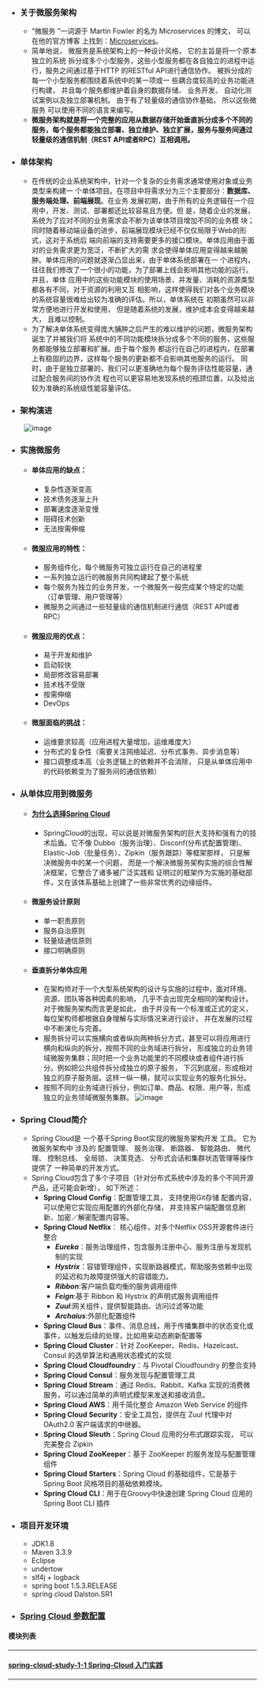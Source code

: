 - ### 关于微服务架构
   + “微服务 ”一词源于 Martin Fowler 的名为 Microservices 的博文， 可以在他的官方博客
上找到：[Microservices](http://mar巨nfowler.com/articles/microservices.html)。
   + 简单地说， 微服务是系统架构上的一种设计风格， 它的主旨是将一个原本独立的系统
拆分成多个小型服务，这些小型服务都在各自独立的进程中运行，服务之间通过基于HTTP
的RESTful API进行通信协作。 被拆分成的每一个小型服务都围绕着系统中的某一项或一
些耦合度较高的业务功能进行构建， 并且每个服务都维护着自身的数据存储、 业务开发、
自动化测试案例以及独立部署机制。 由于有了轻量级的通信协作基础， 所以这些微服务
可以使用不同的语言来编写。
   + **微服务架构就是将一个完整的应用从数据存储开始垂直拆分成多个不同的服务，每个服务都能独立部署、独立维护、独立扩展，服务与服务间通过轻量级的通信机制（REST API或者RPC）互相调用。**

- ### 单体架构
   + 在传统的企业系统架构中，针对一个复杂的业务需求通常使用对象或业务类型来构建一
个单体项目。在项目中将需求分为三个主要部分：**数据库、服务端处理、前端展现**。在业务
发展初期，由于所有的业务逻辑在一个应用中，开发、测试、部署都还比较容易且方便。但
是，随着企业的发展，系统为了应对不同的业务需求会不断为该单体项目增加不同的业务模
块；同时随着移动端设备的进步，前端展现模块已经不仅仅局限于Web的形式，这对于系统后
端向前端的支持需要更多的接口模块。单体应用由于面对的业务需求更为宽泛，不断扩大的需
求会使得单体应用变得越来越腕肿。单体应用的问题就逐渐凸显出来，由于单体系统部署在一
个进程内，往往我们修改了一个很小的功能，为了部署上线会影响其他功能的运行。并且，单体
应用中的这些功能模块的使用场景、并发量、消耗的资源类型都各有不同，对于资源的利用又互
相影响，这样使得我们对各个业务模块的系统容量很难给出较为准确的评估。所以，单体系统在
初期虽然可以非常方便地进行开发和使用， 但是随着系统的发展，维护成本会变得越来越大，
且难以控制。
   + 为了解决单体系统变得庞大脯肿之后产生的难以维护的问题，微服务架构诞生了并被我们将
系统中的不同功能模块拆分成多个不同的服务，这些服务都能够独立部署和扩展。由于每个服务
都运行在自己的进程内，在部署上有稳固的边界，这样每个服务的更新都不会影响其他服务的运行。
同时，由于是独立部署的，我们可以更准确地为每个服务评估性能容量，通过配合服务间的协作流
程也可以更容易地发现系统的瓶颈位置，以及给出较为准确的系统级性能容量评估。

- ### 架构演进
&ensp;&ensp;&ensp;&ensp;
![image](https://github.com/timebusker/spring-cloud-study/raw/master/static/0/架构演进.png?raw=true)  
    
- ### 实施微服务
  + #### 单体应用的缺点：
     - 复杂性逐渐变高
     - 技术债务逐渐上升
     - 部署速度逐渐变慢
     - 阻碍技术创新
     - 无法按需伸缩
  + #### 微服应用的特性：
     - 服务组件化，每个微服务可独立运行在自己的进程里
     - 一系列独立运行的微服务共同构建起了整个系统
     - 每个服务为独立的业务开发，一个微服务一般完成某个特定的功能（订单管理、用户管理等）
     - 微服务之间通过一些轻量级的通信机制进行通信（REST API或者RPC）
  + #### 微服应用的优点：
     - 易于开发和维护
     - 启动较快
     - 局部修改容易部署
     - 技术栈不受限
     - 按需伸缩
     - DevOps
  + #### 微服面临的挑战：
     - 运维要求较高（应用进程大量增加，运维难度大）
     - 分布式的复杂性（需要关注网络延迟、分布式事务、异步消息等）
     - 接口调整成本高（业务逻辑上的依赖并不会消除， 只是从单体应用中的代码依赖变为了服务间的通信依赖）

- ### 从单体应用到微服务
  + #### [为什么选择Spring Cloud](http://blog.didispace.com/microservice-framework/)
     - SpringCloud的出现，可以说是对微服务架构的巨大支持和强有力的技术后盾。它不像
Dubbo（服务治理）、Disconf(分布式配置管理)、Elastic-Job（批量任务）、Zipkin（服务跟踪）等框架那样， 
只是解决微服务中的某一个问题， 而是一个解决微服务架构实施的综合性解决框架，它整合了诸多被广泛实践和
证明过的框架作为实施的基础部件，又在该体系基础上创建了一些非常优秀的边缘组件。

  + #### 微服务设计原则
     - 单一职责原则
     - 服务自治原则
     - 轻量级通信原则
     - 接口明确原则
  + #### 垂直拆分单体应用
     - 在架构师对于一个大型系统架构的设计与实施的过程中，面对环境、资源、团队等各种因素的影响，
几乎不会出现完全相同的架构设计。 对于微服务架构而言更是如此， 由于并没有一个标准或正式的定义， 
每位架构师都根据自身理解与实际情况来进行设计， 并在发展的过程中不断演化与完善。
     - 服务拆分可以实施横向或者纵向两种拆分方式，甚至可以将应用进行横向和纵向的拆分，按照不同的业务域进行拆分，
形成独立的业务领域微服务集群；同时把一个业务功能里的不同模块或者组件进行拆分。例如把公共组件拆分成独立的原子服务，
下沉到底层，形成相对独立的原子服务层。这样一纵一横，就可以实现业务的服务化拆分。
     - 按照不同的业务域进行拆分，例如订单、商品、权限、用户等，形成独立的业务领域微服务集群。
![image](https://github.com/timebusker/spring-cloud-study/raw/master/static/0/服务垂直拆分转型.png?raw=true)

- ### Spring Cloud简介
   + Spring Cloud是 一个基千Spring Boot实现的微服务架构开发 工具。 它为微服务架构中
涉及的 配置管理、 服务治理、 断路器、 智能路由、 微代理、 控制总线、 全局锁、 决策竞选、
分布式会话和集群状态管理等操作提供了 一种简单的开发方式。
   + Spring Cloud包含了多个子项目（针对分布式系统中涉及的多个不同开源产品，还可能会新增）， 如下所述：
     - **Spring Cloud Config**：配置管理工具， 支持使用Git存储 配置内容， 可以使用它实现应用配置的外部化存储，
并支持客户端配置信息刷新、加密／解密配置内容等。
     - **Spring Cloud Netflix**： 核心组件，对多个Netflix OSS开源套件进行整合
         * ***Eureka***：服务治理组件，包含服务注册中心、服务注册与发现机制的实现
         * ***Hystrix***：容错管理组件，实现断路器模式，帮助服务依赖中出现的延迟和为故障提供强大的容错能力。
         * ***Ribbon***:客户端负载均衡的服务调用组件
         * ***Feign***:基于 Ribbon 和 Hystrix 的声明式服务调用组件
         * ***Zuul***:网关组件，提供智能路由、访问过滤等功能
         * ***Archaius***:外部化配置组件
     - **Spring Cloud Bus**：事件、消息总线，用于传播集群中的状态变化或事件，以触发后续的处理，比如用来动态刷新配置等
     - **Spring Cloud Cluster**：针对 ZooKeeper、Redis、Hazelcast、Consul 的选举算法和通用状态模式的实现
     - **Spring Cloud Cloudfoundry**：与 Pivotal Cloudfoundry 的整合支持
     - **Spring Cloud Consul**：服务发现与配置管理工具
     - **Spring Cloud Stream**：通过 Redis、Rabbit、Kafka 实现的消费微服务，可以通过简单的声明式模型来发送和接收消息。
     - **Spring Cloud AWS**：用千简化整合 Amazon Web Service 的组件
     - **Spring Cloud Security**：安全工具包，提供在 Zuul 代理中对 OAuth2.0 客户端请求的中继器。
     - **Spring Cloud Sleuth**：Spring Cloud 应用的分布式跟踪实现， 可以完美整合 Zipkin
     - **Spring Cloud ZooKeeper**：基于 ZooKeeper 的服务发现与配置管理组件
     - **Spring Cloud Starters**：Spring Cloud 的基础组件，它是基于 Spring Boot 风格项目的基础依赖模块。
     - **Spring Cloud CLI**：用于在Groovy中快速创建 Spring Cloud 应用的 Spring Boot CLI 插件

- ### 项目开发环境
  - JDK1.8
  - Maven 3.3.9
  - Eclipse
  - undertow
  - slf4j + logback
  - spring boot 1.5.3.RELEASE
  - spring cloud Dalston.SR1

- ### [Spring Cloud 参数配置](https://github.com/timebusker/spring-cloud-study/tree/master/spring-cloud参数配置.md)


#### 模块列表
----
#### [spring-cloud-study-1-1 Spring-Cloud 入门实践](https://github.com/timebusker/spring-cloud-study/tree/master/spring-cloud-study-1-1/)

----

